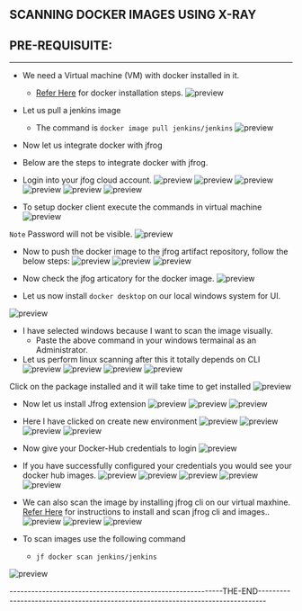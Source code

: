 SCANNING DOCKER IMAGES USING X-RAY
-----------------------------------
## PRE-REQUISUITE:
------------------

* We need a Virtual machine (VM) with docker installed in it.
   * [Refer Here](https://get.docker.com/) for docker installation steps.
![preview](IMAGES.png/xray1.png)
* Let us pull a jenkins image
    * The command is `docker image pull jenkins/jenkins` 
![preview](IMAGES.png/xray2.png)

* Now let us integrate docker with jfrog
* Below are the steps to integrate docker with jfrog.

* Login into your jfog cloud account. 
![preview](IMAGES.png/xray3.png)
![preview](IMAGES.png/xray4.png)
![preview](IMAGES.png/xray5.png)
![preview](IMAGES.png/xray6.png)
![preview](IMAGES.png/xray7.png)
![preview](IMAGES.png/xray8.png)

* To setup docker client execute the commands in virtual machine
![preview](IMAGES.png/xray9.png)

`Note` Password will not be visible.
![preview](IMAGES.png/xray10.png)
* Now to push the docker image to the jfrog artifact repository,  follow the below steps:
![preview](IMAGES.png/xray11.png)
![preview](IMAGES.png/xray12.png)
![preview](IMAGES.png/xray13.png)

* Now check the jfog articatory for the docker image.
![preview](IMAGES.png/xray14.png)

* Let us now install `docker desktop` on our local windows system for UI.

![preview](IMAGES.png/xray15.png)

* I have selected windows because I want to scan the image visually.
    * Paste the above command in your windows termainal as an Administrator.
* Let us perform linux scanning after this it totally depends on CLI
![preview](IMAGES.png/xray17.png)
![preview](IMAGES.png/xray18.png)
![preview](IMAGES.png/xray19.png)
![preview](IMAGES.png/xray20.png)

Click on the package installed and it will take time to get installed
![preview](IMAGES.png/xray21.png)

* Now let us install Jfrog extension
![preview](IMAGES.png/xray22.png)
![preview](IMAGES.png/xray23.png)
![preview](IMAGES.png/xray24.png)

* Here I have clicked on create new environment
![preview](IMAGES.png/xray25.png)
![preview](IMAGES.png/xray26.png)
![preview](IMAGES.png/xray27.png)
![preview](IMAGES.png/xray28.png)

* Now give your Docker-Hub credentials to login
![preview](IMAGES.png/xray29.png)

* If you have successfully configured your credentials you would see your docker hub images.
![preview](IMAGES.png/xray30.png)
![preview](IMAGES.png/xray31.png)
![preview](IMAGES.png/xray32.png)
![preview](IMAGES.png/xray33.png)
![preview](IMAGES.png/xray34.png)
* We can also scan the image by installing jfrog cli on our virtual maxhine.
[Refer Here](https://jfrog.com/xray-scan-cli/) for instructions to install and scan jfrog cli and images..
![preview](IMAGES.png/xray35.png)
![preview](IMAGES.png/xray36.png)
![preview](IMAGES.png/xray37.png)

* To scan images use the following command
  * `jf docker scan jenkins/jenkins`
  
![preview](IMAGES.png/xray38.png)


-----------------------------------------------------------THE-END--------------------------------------------------------------------------------
